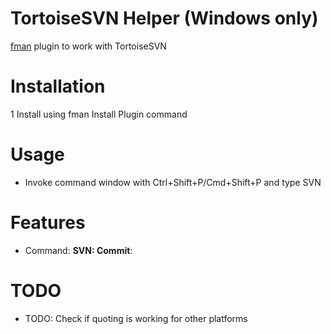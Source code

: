 # TortoiseSVN Helper (Windows only) 
[fman](https://fman.io) plugin to work with TortoiseSVN

# Installation
1 Install using fman Install Plugin command

# Usage
* Invoke command window with Ctrl+Shift+P/Cmd+Shift+P and type SVN

# Features
* Command: **SVN: Commit**:


# TODO

* TODO: Check if quoting is working for other platforms